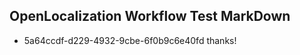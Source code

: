 ## OpenLocalization Workflow Test MarkDown
* 5a64ccdf-d229-4932-9cbe-6f0b9c6e40fd 
thanks!<!--HONumber=Mar16_HO2-->
